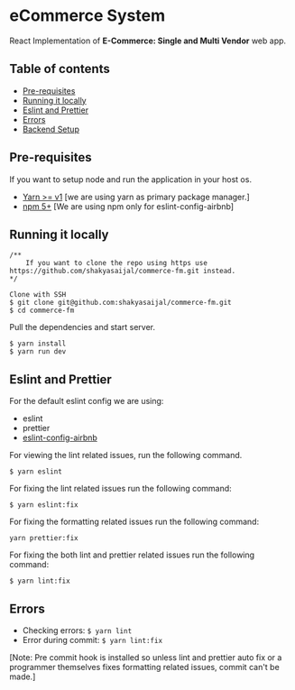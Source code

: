 # eCommerce System

React Implementation of **E-Commerce: Single and Multi Vendor** web app.

## Table of contents

- [Pre-requisites](#prerequisites)
- [Running it locally](#running-it-locally)
- [Eslint and Prettier](#eslint-and-prettier)
- [Errors](#errors)
- [Backend Setup](https://github.com/shakyasaijal/commerce-fm/tree/dev/ecommerce#django-setup)

## Pre-requisites

If you want to setup node and run the application in your host os.

- [Yarn >= v1](https://yarnpkg.com/en/docs/install)
  [we are using yarn as primary package manager.]
- [npm 5+](https://www.npmjs.com/package/eslint-config-airbnb)
  [We are using npm only for eslint-config-airbnb]

## Running it locally

```
/**
    If you want to clone the repo using https use https://github.com/shakyasaijal/commerce-fm.git instead.
*/

Clone with SSH
$ git clone git@github.com:shakyasaijal/commerce-fm.git
$ cd commerce-fm
```

Pull the dependencies and start server.

```
$ yarn install
$ yarn run dev
```

## Eslint and Prettier

For the default eslint config we are using:

- eslint
- prettier
- [eslint-config-airbnb](https://github.com/airbnb/javascript)

For viewing the lint related issues, run the following command.

```
$ yarn eslint
```

For fixing the lint related issues run the following command:

```
$ yarn eslint:fix
```

For fixing the formatting related issues run the following command:

```
yarn prettier:fix
```

For fixing the both lint and prettier related issues run the following command:

```
$ yarn lint:fix
```

## Errors

- Checking errors: `$ yarn lint`
- Error during commit: `$ yarn lint:fix`

[Note: Pre commit hook is installed so unless lint and prettier auto fix or a programmer themselves fixes formatting related issues, commit can't be made.]
